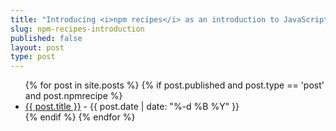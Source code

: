 ```yaml
---
title: "Introducing <i>npm recipes</i> as an introduction to JavaScript & Node.js"
slug: npm-recipes-introduction
published: false
layout: post
type: post
---
```


<ul class="posts">
  {% for post in site.posts %}
    {% if post.published and post.type == 'post' and post.npmrecipe %}
      <li class="post" id="{{ post.slug }}">
        <a href="{{ post.url }}">{{ post.title }}</a> - {{ post.date | date: "%-d %B %Y" }}
      </li>
    {% endif %}
  {% endfor %}
</ul>